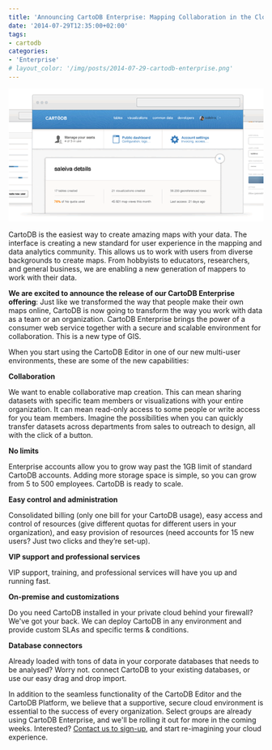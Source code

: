 ```yaml
---
title: 'Announcing CartoDB Enterprise: Mapping Collaboration in the Cloud'
date: '2014-07-29T12:35:00+02:00'
tags:
- cartodb
categories:
- 'Enterprise'
# layout_color: '/img/posts/2014-07-29-cartodb-enterprise.png'
---
```


<div class="wrap"><p><a href="http://www.cartodb.com/enterprise" ><img src="/img/posts/2014-07-29-637-cartodb-enterprise.png" alt=""></a></p></div>

CartoDB is the easiest way to create amazing maps with your data. The interface is creating a new standard for user experience in the mapping and data analytics community. This allows us to work with users from diverse backgrounds to create maps. From hobbyists to educators, researchers, and general business, we are enabling a new generation of mappers to work with their data. 

**We are excited to announce the release of our CartoDB Enterprise offering**: Just like we transformed the way that people make their own maps online, CartoDB is now going to transform the way you work with data as a team or an organization. CartoDB Enterprise brings the power of a consumer web service together with a secure and scalable environment for collaboration. This is a new type of GIS.

When you start using the CartoDB Editor in one of our new multi-user environments, these are some of the new capabilities: 

**Collaboration**

We want to enable collaborative map creation. This can mean sharing datasets with specific team members or visualizations with your entire organization. It can mean read-only access to some people or write access for you team members. Imagine the possibilities when you can quickly transfer datasets across departments from sales to outreach to design, all with the click of a button. 

**No limits**

Enterprise accounts allow you to grow way past the 1GB limit of standard CartoDB accounts. Adding more storage space is simple, so you can grow from 5 to 500 employees. CartoDB is ready to scale. 

**Easy control and administration**

Consolidated billing (only one bill for your CartoDB usage), easy access and control of resources (give different quotas for different users in your organization), and easy provision of resources (need accounts for 15 new users? Just two clicks and they’re set-up).

**VIP support and professional services**

VIP support, training, and professional services will have you up and running fast. 

**On-premise and customizations**

Do you need CartoDB installed in your private cloud behind your firewall? We've got your back. We can deploy CartoDB in any environment and provide custom SLAs and specific terms & conditions.

**Database connectors**

Already loaded with tons of data in your corporate databases that needs to be analysed? Worry not. connect CartoDB to your existing databases, or use our easy drag and drop import. 

In addition to the seamless functionality of the CartoDB Editor and the CartoDB Platform, we believe that a supportive, secure cloud environment is essential to the success of every organization. Select groups are already using CartoDB Enterprise, and we'll be rolling it out for more in the coming weeks. Interested? [Contact us to sign-up](mailto:sales@cartodb.com), and start re-imagining your cloud experience. 
